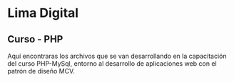 # Lima Digital
## Curso - PHP
Aquí encontraras los archivos que se van desarrollando en la capacitación del curso PHP-MySql, entorno al desarrollo de aplicaciones web con el patrón de diseño MCV. 
